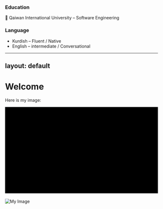 ### Education
📍 Qaiwan International University – Software Engineering
### Language 
- Kurdish – Fluent / Native
- English – intermediate / Conversational


---
layout: default
---

# Welcome

Here is my image:

![My Image](images/p3ayzhZ2tMvRbQyMzD31TA.png)

<img src="p3ayzhZ2tMvRbQyMzD31TA.png" alt="My Image" />
